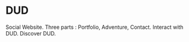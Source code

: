 # DUD
Social Website. Three parts : Portfolio, Adventure, Contact.
Interact with DUD. Discover DUD.
